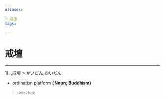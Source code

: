 ```yaml
---
aliases:
    
- 戒壇
tags:
    
---
```


# 戒壇
---
1).
,戒壇 > かいだん,かいだん

- ordination platform
**( Noun; Buddhism)**
> see also: 
            